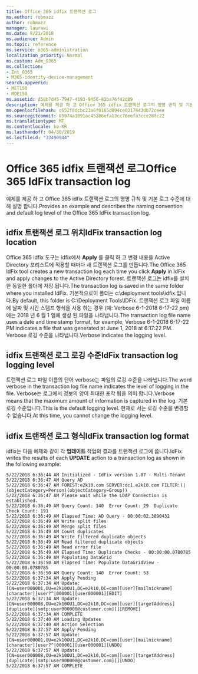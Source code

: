 ```yaml
---
title: Office 365 idfix 트랜잭션 로그
ms.author: robmazz
author: robmazz
manager: laurawi
ms.date: 8/21/2018
ms.audience: Admin
ms.topic: reference
ms.service: o365-administration
localization_priority: Normal
ms.custom: Adm_O365
ms.collection:
- Ent_O365
- M365-identity-device-management
search.appverid:
- MET150
- MOE150
ms.assetid: d58b7d45-7947-4193-9456-82ba76f42d89
description: 예제를 제공 하 고 Office 365 idfix 트랜잭션 로그의 명명 규칙 및 기본 로그 수준에 대해 설명 합니다.
ms.openlocfilehash: c652f8dcbc23a6f0165d894ce6317443db72ceee
ms.sourcegitcommit: 85974a1891ac45286efa13cc76eefa3cce28fc22
ms.translationtype: MT
ms.contentlocale: ko-KR
ms.lasthandoff: 04/30/2019
ms.locfileid: "33490944"
---
```

# <a name="office-365-idfix-transaction-log"></a><span data-ttu-id="4c46c-103">Office 365 idfix 트랜잭션 로그</span><span class="sxs-lookup"><span data-stu-id="4c46c-103">Office 365 IdFix transaction log</span></span>

<span data-ttu-id="4c46c-104">예제를 제공 하 고 Office 365 idfix 트랜잭션 로그의 명명 규칙 및 기본 로그 수준에 대해 설명 합니다.</span><span class="sxs-lookup"><span data-stu-id="4c46c-104">Provides an example and describes the naming convention and default log level of the Office 365 IdFix transaction log.</span></span>
  
## <a name="idfix-transaction-log-location"></a><span data-ttu-id="4c46c-105">idfix 트랜잭션 로그 위치</span><span class="sxs-lookup"><span data-stu-id="4c46c-105">IdFix transaction log location</span></span>

<span data-ttu-id="4c46c-106">Office 365 idfix 도구는 idfix에서 **Apply** 를 클릭 하 고 변경 내용을 Active Directory 포리스트에 적용할 때마다 새 트랜잭션 로그를 만듭니다.</span><span class="sxs-lookup"><span data-stu-id="4c46c-106">The Office 365 IdFix tool creates a new transaction log each time you click **Apply** in IdFix and apply changes to the Active Directory forest.</span></span> <span data-ttu-id="4c46c-107">트랜잭션 로그는 idfix를 설치한 동일한 폴더에 저장 됩니다.</span><span class="sxs-lookup"><span data-stu-id="4c46c-107">The transaction log is saved in the same folder where you installed IdFix.</span></span> <span data-ttu-id="4c46c-108">기본적으로이 폴더는 c:\deployment tools\idfix.입니다.</span><span class="sxs-lookup"><span data-stu-id="4c46c-108">By default, this folder is C:\Deployment Tools\IDFix.</span></span> <span data-ttu-id="4c46c-109">트랜잭션 로그 파일 이름에 날짜 및 시간 스탬프 형식을 사용 하는 경우 (예: Verbose 6-1-2018 6-17-22 pm)에는 2018 년 6 월 1 일에 생성 된 파일을 나타냅니다.</span><span class="sxs-lookup"><span data-stu-id="4c46c-109">The transaction log file name uses a date and time stamp format, for example, Verbose 6-1-2018 6-17-22 PM indicates a file that was generated at June 1, 2018 at 6:17:22 PM.</span></span> <span data-ttu-id="4c46c-110">Verbose 로깅 수준을 나타냅니다.</span><span class="sxs-lookup"><span data-stu-id="4c46c-110">Verbose indicates the logging level.</span></span> 
  
## <a name="idfix-transaction-log-logging-level"></a><span data-ttu-id="4c46c-111">idfix 트랜잭션 로그 로깅 수준</span><span class="sxs-lookup"><span data-stu-id="4c46c-111">IdFix transaction log logging level</span></span>

<span data-ttu-id="4c46c-112">트랜잭션 로그 파일 이름의 단어 verbose는 파일의 로깅 수준을 나타냅니다.</span><span class="sxs-lookup"><span data-stu-id="4c46c-112">The word verbose in the transaction log file name indicates the level of logging in the file.</span></span> <span data-ttu-id="4c46c-113">Verbose는 로그에서 정보의 양이 최대한 포착 됨을 의미 합니다.</span><span class="sxs-lookup"><span data-stu-id="4c46c-113">Verbose means that the maximum amount of information is captured in the log.</span></span> <span data-ttu-id="4c46c-114">기본 로깅 수준입니다.</span><span class="sxs-lookup"><span data-stu-id="4c46c-114">This is the default logging level.</span></span> <span data-ttu-id="4c46c-115">현재로 서는 로깅 수준을 변경할 수 없습니다.</span><span class="sxs-lookup"><span data-stu-id="4c46c-115">At this time, you cannot change the logging level.</span></span>
  
## <a name="idfix-transaction-log-format"></a><span data-ttu-id="4c46c-116">idfix 트랜잭션 로그 형식</span><span class="sxs-lookup"><span data-stu-id="4c46c-116">IdFix transaction log format</span></span>

<span data-ttu-id="4c46c-117">idfix는 다음 예제와 같이 각 **업데이트** 작업의 결과를 트랜잭션 로그에 씁니다.</span><span class="sxs-lookup"><span data-stu-id="4c46c-117">IdFix writes the results of each **UPDATE** action to a transaction log as shown in the following example:</span></span>
  
```
5/22/2018 6:36:44 AM Initialized - IdFix version 1.07 - Multi-Tenant
5/22/2018 6:36:47 AM Query AD
5/22/2018 6:36:47 AM FOREST:e2k10.com SERVER:dc1.e2k10.com FILTER:(|(objectCategory=Person)(objectCategory=Group))
5/22/2018 6:36:47 AM Please wait while the LDAP Connection is established.
5/22/2018 6:36:49 AM Query Count: 140  Error Count: 29  Duplicate Check Count: 191
5/22/2018 6:36:49 AM Elapsed Time: AD Query - 00:00:02.3890432
5/22/2018 6:36:49 AM Write split files
5/22/2018 6:36:49 AM Merge split files
5/22/2018 6:36:49 AM Count duplicates
5/22/2018 6:36:49 AM Write filtered duplicate objects
5/22/2018 6:36:49 AM Read filtered duplicate objects
5/22/2018 6:36:49 AM Read error file
5/22/2018 6:36:49 AM Elapsed Time: Duplicate Checks - 00:00:00.0780785
5/22/2018 6:36:49 AM Populating DataGrid
5/22/2018 6:36:50 AM Elapsed Time: Populate DataGridView - 00:00:00.0780785
5/22/2018 6:36:50 AM Query Count: 140  Error Count: 53
5/22/2018 6:37:34 AM Apply Pending
5/22/2018 6:37:34 AM Update: [CN=user000001,OU=e2k10OU1,DC=e2k10,DC=com][user][mailnickname][character][user?^|000001][user000001][EDIT]
5/22/2018 6:37:34 AM Update: [CN=user000008,OU=e2k10OU1,DC=e2k10,DC=com][user][targetAddress][duplicate][smtp:user000008@customer.com][][REMOVE]
5/22/2018 6:37:34 AM COMPLETE
5/22/2018 6:37:40 AM Loading Updates
5/22/2018 6:37:40 AM Action Selection
5/22/2018 6:37:57 AM Apply Pending
5/22/2018 6:37:57 AM Update: [CN=user000001,OU=e2k10OU1,DC=e2k10,DC=com][user][mailnickname][character][user?^|000001][user000001][UNDO]
5/22/2018 6:37:57 AM Update: [CN=user000008,OU=e2k10OU1,DC=e2k10,DC=com][user][targetAddress][duplicate][smtp:user000008@customer.com][][UNDO]
5/22/2018 6:37:57 AM COMPLETE

```